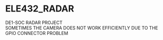 # ELE432_RADAR
DE1-SOC RADAR PROJECT<br />
SOMETIMES THE CAMERA DOES NOT WORK EFFICIENTLY DUE TO THE GPIO CONNECTOR PROBLEM<br />

